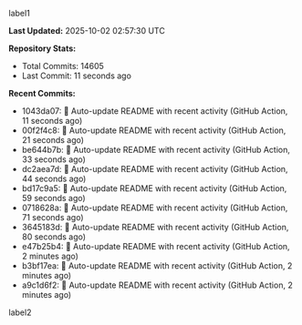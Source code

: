 
label1 
<!-- ACTIVITY_START -->
**Last Updated:** 2025-10-02 02:57:30 UTC

**Repository Stats:**
- Total Commits: 14605
- Last Commit: 11 seconds ago

**Recent Commits:**
- 1043da07: 🤖 Auto-update README with recent activity (GitHub Action, 11 seconds ago)
- 00f2f4c8: 🤖 Auto-update README with recent activity (GitHub Action, 21 seconds ago)
- be644b7b: 🤖 Auto-update README with recent activity (GitHub Action, 33 seconds ago)
- dc2aea7d: 🤖 Auto-update README with recent activity (GitHub Action, 44 seconds ago)
- bd17c9a5: 🤖 Auto-update README with recent activity (GitHub Action, 59 seconds ago)
- 0718628a: 🤖 Auto-update README with recent activity (GitHub Action, 71 seconds ago)
- 3645183d: 🤖 Auto-update README with recent activity (GitHub Action, 80 seconds ago)
- e47b25b4: 🤖 Auto-update README with recent activity (GitHub Action, 2 minutes ago)
- b3bf17ea: 🤖 Auto-update README with recent activity (GitHub Action, 2 minutes ago)
- a9c1d6f2: 🤖 Auto-update README with recent activity (GitHub Action, 2 minutes ago)
<!-- ACTIVITY_END -->

label2
